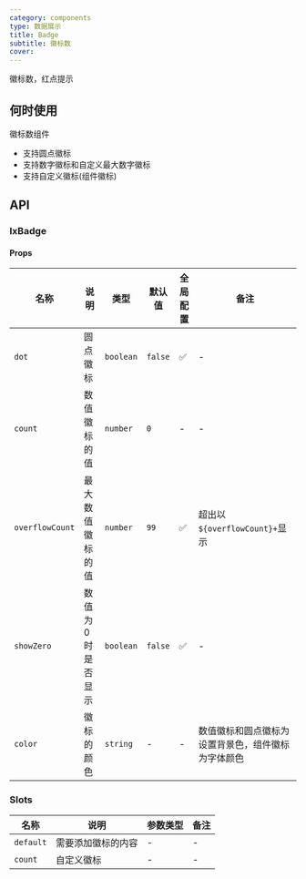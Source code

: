 ```yaml
---
category: components
type: 数据展示
title: Badge
subtitle: 徽标数
cover:
---
```


徽标数，红点提示

## 何时使用

徽标数组件

- 支持圆点徽标
- 支持数字徽标和自定义最大数字徽标
- 支持自定义徽标(组件徽标)

## API

### IxBadge

#### Props

| 名称 | 说明 | 类型  | 默认值 | 全局配置 | 备注 |
| --- | --- | --- | --- | --- | --- |
| `dot` | 圆点徽标 | `boolean` | `false`  | ✅ | - |
| `count` | 数值徽标的值 | `number` | `0` | - | - |
| `overflowCount` | 最大数值徽标的值 | `number` | `99` | ✅ | 超出以`${overflowCount}+`显示 |
| `showZero`| 数值为 0 时是否显示 | `boolean` | `false` | ✅ | - |
| `color` | 徽标的颜色 | `string` | - | - | 数值徽标和圆点徽标为设置背景色，组件徽标为字体颜色 |

### Slots

| 名称 | 说明 | 参数类型 | 备注 |
| --- | --- | --- | --- |
| `default` | 需要添加徽标的内容 | - | - |
| `count`   | 自定义徽标 | - | - |
